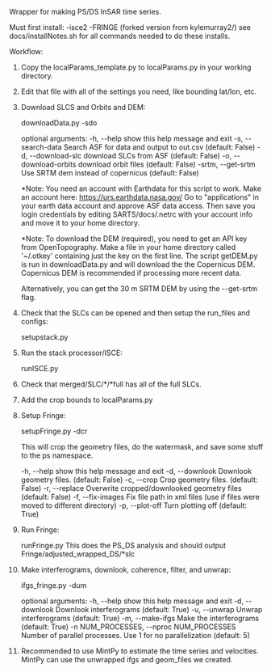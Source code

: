 Wrapper for making PS/DS InSAR time series.

Must first install:
-isce2
-FRINGE (forked version from kylemurray2/)
see docs/installNotes.sh for all commands needed to do these installs. 

Workflow:
1. Copy the localParams_template.py to localParams.py in your working directory.

2. Edit that file with all of the settings you need, like bounding lat/lon, etc.

3. Download SLCS and Orbits and DEM:

    downloadData.py -sdo

    optional arguments:
    -h, --help            show this help message and exit
    -s, --search-data     Search ASF for data and output to out.csv (default: False)
    -d, --download-slc    download SLCs from ASF (default: False)
    -o, --download-orbits  download orbit files (default: False)
    -srtm, --get-srtm     Use SRTM dem instead of copernicus (default: False)

    *Note: You need an account with Earthdata for this script to work. Make an account here:
    https://urs.earthdata.nasa.gov/
    Go to "applications" in your earth data account and approve ASF data access.
    Then save you login credentials by editing SARTS/docs/.netrc with your account info and move it to your home directory.

    *Note: To download the DEM (required), you need to get an API key from OpenTopography. Make a file in your home directory called '~/.otkey' containing just the key on the first line. The script getDEM.py is run in downloadData.py and will download the the Copernicus DEM. Copernicus DEM is recommended if processing more recent data. 
    
    Alternatively, you can get the 30 m SRTM DEM by using the --get-srtm flag. 

4. Check that the SLCs can be opened and then setup the run_files and configs:

    setupstack.py

5. Run the stack processor/ISCE:

    runISCE.py

6. Check that merged/SLC/*/*full has all of the full SLCs.  

7. Add the crop bounds to localParams.py

8. Setup Fringe:

    setupFringe.py -dcr

    This will crop the geometry files, do the watermask, and save some stuff
    to the ps namespace.  

    -h, --help        show this help message and exit
    -d, --downlook    Downlook geometry files. (default: False)
    -c, --crop        Crop geometry files. (default: False)
    -r, --replace     Overwrite cropped/downlooked geometry files (default: False)
    -f, --fix-images  Fix file path in xml files (use if files were moved to different directory)
    -p, --plot-off    Turn plotting off (default: True)


9. Run Fringe:

    runFringe.py
    This does the PS_DS analysis and should output Fringe/adjusted_wrapped_DS/*slc

10. Make interferograms, downlook, coherence, filter, and unwrap:

    ifgs_fringe.py -dum

    optional arguments:
    -h, --help            show this help message and exit
    -d, --downlook        Downlook interferograms (default: True)
    -u, --unwrap          Unwrap interferograms (default: True)
    -m, --make-ifgs       Make the interferograms (default: True)
    -n NUM_PROCESSES, --nproc NUM_PROCESSES
                            Number of parallel processes. Use 1 for no parallelization (default: 5)


11. Recommended to use MintPy to estimate the time series and velocities. MintPy can use the unwrapped ifgs and geom_files we created. 